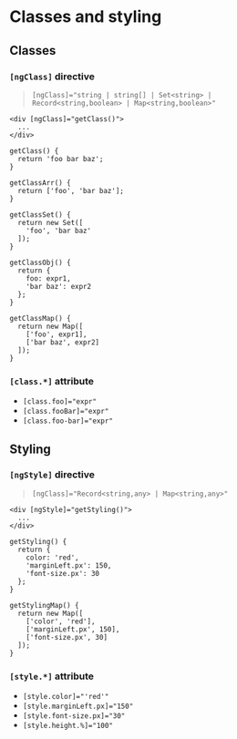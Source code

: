 # Classes and styling

## Classes

### `[ngClass]` directive

> `[ngClass]="string | string[] | Set<string> | Record<string,boolean> | Map<string,boolean>"`

```
<div [ngClass]="getClass()">
  ...
</div>
```

```
getClass() {
  return 'foo bar baz';
}

getClassArr() {
  return ['foo', 'bar baz'];
}

getClassSet() {
  return new Set([
    'foo', 'bar baz'
  ]);
}

getClassObj() {
  return {
    foo: expr1,
    'bar baz': expr2
  };
}

getClassMap() {
  return new Map([
    ['foo', expr1],
    ['bar baz', expr2]
  ]);
}
```

### `[class.*]` attribute

- `[class.foo]="expr"`
- `[class.fooBar]="expr"`
- `[class.foo-bar]="expr"`

## Styling

### `[ngStyle]` directive

> `[ngClass]="Record<string,any> | Map<string,any>"`

```
<div [ngStyle]="getStyling()">
  ...
</div>
```

```
getStyling() {
  return {
    color: 'red',
    'marginLeft.px': 150,
    'font-size.px': 30
  };
}

getStylingMap() {
  return new Map([
    ['color', 'red'],
    ['marginLeft.px', 150],
    ['font-size.px', 30]
  ]);
}
```

### `[style.*]` attribute

- `[style.color]="'red'"`
- `[style.marginLeft.px]="150"`
- `[style.font-size.px]="30"`
- `[style.height.%]="100"`
